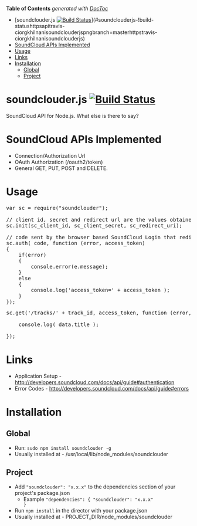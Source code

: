 **Table of Contents**  *generated with [DocToc](http://doctoc.herokuapp.com/)*

- [soundclouder.js [![Build Status](https://api.travis-ci.org/khilnani/soundclouder.js.png?branch=master)](https://travis-ci.org/khilnani/soundclouder.js)](#soundclouderjs-!build-statushttpsapitravis-ciorgkhilnanisoundclouderjspngbranch=masterhttpstravis-ciorgkhilnanisoundclouderjs)
- [SoundCloud APIs Implemented](#soundcloud-apis-implemented)
- [Usage](#usage)
- [Links](#links)
- [Installation](#installation)
	- [Global](#global)
	- [Project](#project)

soundclouder.js [![Build Status](https://api.travis-ci.org/khilnani/soundclouder.js.png?branch=master)](https://travis-ci.org/khilnani/soundclouder.js)
===============

SoundCloud API for Node.js. What else is there to say?


SoundCloud APIs Implemented
===============
- Connection/Authorization Url
- OAuth Authorization (/oauth2/token)
- General GET, PUT, POST and DELETE.

Usage
==============

<pre>
var sc = require("soundclouder");

// client id, secret and redirect url are the values obtained from <a href="http://soundcloud.com/you/apps">http://soundcloud.com/you/apps</a>
sc.init(sc_client_id, sc_client_secret, sc_redirect_uri);

// code sent by the browser based SoundCloud Login that redirects to the redirect_uri
sc.auth( code, function (error, access_token) 
{
	if(error) 
	{
		console.error(e.message);
	} 
	else 
	{
		console.log('access_token=' + access_token );
	}
});
</pre>
<pre>
sc.get('/tracks/' + track_id, access_token, function (error, data) {

	console.log( data.title );

});
</pre>


Links
============
- Application Setup - http://developers.soundcloud.com/docs/api/guide#authentication
- Error Codes - http://developers.soundcloud.com/docs/api/guide#errors


Installation
============

Global
--------- 
- Run: <code>sudo npm install soundclouder -g</code>
- Usually installed at - /usr/local/lib/node_modules/soundclouder

Project
---------
- Add <code>"soundclouder": "x.x.x"</code> to the dependencies section of your project's package.json 
  - Example <code>"dependencies": { "soundclouder": "x.x.x" }</code>
- Run <code>npm install</code> in the director with your package.json
- Usually installed at - PROJECT_DIR/node_modules/soundclouder
